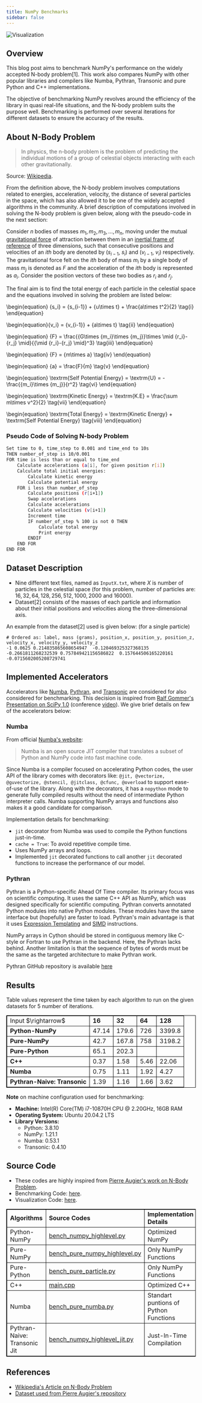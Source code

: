 ```yaml
---
title: NumPy Benchmarks
sidebar: false
---
```


<img src = "/images/content_images/benchmark-plot.jpg" alt = "Visualization" title = "Performance Benchmark; Number of Iterations: 5">


## Overview

This blog post aims to benchmark NumPy's performance on the widely accepted N-body problem[1]. This work also compares NumPy with other popular libraries and compilers like Numba, Pythran, Transonic and pure Python and C++ implementations.

The objective of benchmarking NumPy revolves around the efficiency of the library in quasi real-life situations, and the N-body problem suits the purpose well. Benchmarking is performed over several iterations for different datasets to ensure the accuracy of the results.

<!--Towards the end of this post, an attempt will be made to make a conclusion on how NumPy can be efficient in solving problems like N-body problem.-->

<!-- The post is organized as: -->

<!-- Can be made like a content section? -->
<!-- 1. Overview: (current section): Discussing the objective of the post. -->
<!-- 2. About N-body Problem: Brief description on N-body problem and why it was chosen. -->
<!-- 3. Dataset Description -->
<!-- 4. Implemented Accelerators -->
<!-- 5. Results -->
<!-- 6. Source Code -->
<!-- 7. References -->


## About N-Body Problem

<script type="text/x-mathjax-config">
MathJax.Hub.Config({
tex2jax: {inlineMath: [['$','$'], ['\\(','\\)']]}
});
</script>

<script type="text/javascript" async
  src="https://cdnjs.cloudflare.com/ajax/libs/mathjax/2.7.4/MathJax.js?config=TeX-MML-AM_CHTML">
</script>

> In physics, the n-body problem is the problem of predicting the individual motions of a group of celestial objects interacting with each other gravitationally.

Source: [Wikipedia](https://en.wikipedia.org/wiki/N-body_problem).

From the definition above, the N-body problem involves computations related to energies, acceleration, velocity, the distance of several particles in the space, which has also allowed it to be one of the widely accepted algorithms in the community. A brief description of computations involved in solving the N-body problem is given below, along with the pseudo-code in the next section:

Consider $n$ bodies of masses $m_1, m_2, m_3, ... , m_n$, moving under the mutual [gravitational force](https://en.wikipedia.org/wiki/Gravity) of attraction between them in an [inertial frame of reference](https://en.wikipedia.org/wiki/Inertial_frame_of_reference) of three dimensions, such that consecutive  positions and velocities of an ${ith}$ body are denoted by ($s_{i-1}$, $s_i$) and ($v_{i-1}$, $v_i$) respectively. The gravitational force felt on the $ith$ body of mass $m_i$ by a single body of mass $m_j$ is denoted as $F$ and the acceleration of the $ith$ body is represented as $a_i$. Consider the position vectors of these two bodies as $r_i$ and $r_j$.

The final aim is to find the total energy of each particle in the celestial space and the equations involved in solving the problem are listed below:

\begin{equation} {s_i} = {s_{i-1}} + {u\times t} + \frac{a\times t^2}{2} \tag{i} \end{equation}

\begin{equation}{v_i} = {v_{i-1}} + {a\times t} \tag{ii} \end{equation}

\begin{equation} {F} = \frac{{G\times {m_i}\times {m_j}}\times \mid {r_i}-{r_j} \mid}{{\mid {r_i}-{r_j} \mid}^3} \tag{iii} \end{equation}

\begin{equation} {F} = {m\times a} \tag{iv} \end{equation}

\begin{equation} {a} = \frac{F}{m} \tag{v} \end{equation}

\begin{equation} \textrm{Self Potential Energy} = \textrm{U} = -\frac{{m_i}\times {m_j}}{r^2} \tag{vi} \end{equation}

\begin{equation} \textrm{Kinetic Energy} = \textrm{K.E} = \frac{\sum m\times v^2}{2} \tag{vii} \end{equation}

\begin{equation} \textrm{Total Energy} = \textrm{Kinetic Energy} + \textrm{Self Potential Energy} \tag{viii} \end{equation}

### Pseudo Code of Solving N-body Problem

```bash
Set time to 0, time_step to 0.001 and time_end to 10s
THEN number_of_step is 10/0.001
FOR time is less than or equal to time_end
    Calculate accelerations (a[i], for given position r[i])
    Calculate total initial energies:
        Calculate kinetic energy
        Calculate potential energy
    FOR i less than number_of_step
        Calculate positions (r[i+1])
        Swap accelerations
        Calculate accelerations
        Calculate velocities (v[i+1])
        Increment time
        IF number_of_step % 100 is not 0 THEN
            Calculate total energy
            Print energy
        ENDIF
    END FOR
END FOR
```

## Dataset Description

* Nine different text files, named as `InputX.txt`, where $X$ is number of particles in the celestial space (for this problem, number of particles are: $16, 32, 64, 128, 256, 512, 1000, 2000$ and $16000$).
* Dataset[2] consists of the masses of each particle and information about their initial positions and velocities along the three-dimensional axis.

An example from the dataset[2] used is given below: (for a single particle)

```
# Ordered as: label, mass (grams), position_x, position_y, position_z, velocity_x, velocity_y, velocity_z
-1 0.0625 0.214835865608654947  -0.120469325327368135  -0.2661811268232539 0.757849421156586822  0.157644506165220161  -0.0715602005208729741
```

## Implemented Accelerators

Accelerators like [Numba](http://numba.pydata.org/), [Pythran](https://transonic.readthedocs.io/), and [Transonic](https://transonic.readthedocs.io/) are considered for also considered for benchmarking. This decision is inspired from [Ralf Gommer's Presentation on SciPy 1.0](https://www.slideshare.net/RalfGommers/scipy-10-and-beyond-a-story-of-community-and-code) (conference [video](https://www.youtube.com/watch?v=oHmm3mPxg6Y)). We give brief details on few of the accelerators below:

### Numba

From official [Numba's website](http://numba.pydata.org/):

> Numba is an open source JIT compiler that translates a subset of Python and NumPy code into fast machine code.

Since Numba is a compiler focused on accelerating Python codes, the user API of the library comes with decorators like: `@jit, @vectorize, @guvectorize, @stencil, @jitclass, @cfunc, @overload` to support ease-of-use of the library. Along with the decorators, it has a `nopython` mode to generate fully compiled results without the need of intermediate Python interpreter calls. Numba supporting NumPy arrays and functions also makes it a good candidate for comparison.

<!-- NumPy and Numba both use a similar type of compilation for ufuncs in manual looping resulting in the same speed.  Another thing that Numba lacks behind is that it does not support all functions of NumPy. There are functions in NumPy which does not hold up some of the optional arguments in nopython mode. It can implement linear algebra calls in the compiled functions but does not return any faster implementation. -->

Implementation details for benchmarking:

* `jit` decorator from Numba was used to compile the Python functions just-in-time.
* `cache = True`: To avoid repetitive compile time.
* Uses NumPy arrays and loops.
* Implemented `jit` decorated functions to call another `jit` decorated functions to increase the performance of our model.

### Pythran

Pythran is a Python-specific Ahead Of Time compiler. Its primary focus was on scientific computing. It uses the same C++ API as NumPy, which was designed specifically for scientific computing. Pythran converts annotated Python modules into native Python modules. These modules have the same interface but (hopefully) are faster to load. Pythran's main advantage is that it uses [Expression Templating](https://en.wikipedia.org/wiki/Expression_templates) and [SIMD](https://en.wikipedia.org/wiki/SIMD) instructions.

NumPy arrays in Cython should be stored in contiguous memory like C-style or Fortran to use Pythran in the backend. Here, the Pythran lacks behind. Another limitation is that the sequence of bytes of words must be the same as the targeted architecture to make Pythran work.

Pythran GitHub repository is available [here](https://github.com/serge-sans-paille/pythran)

## Results

Table values represent the time taken by each algorithm to run on the given datasets for $5$ number of iterations.

<html>
<head>
 <style>
   table, th, td {
     border: 1px solid black;
   }
 </style>
</head>
<body>
<table>
 <tr>
  <td>Input $\rightarrow$</td>
  <td><b>16</b></td>
  <td><b>32</b></td>
  <td><b>64</b></td>
  <td><b>128</b></td>
 </tr>
 <tr>
  <tr>
  <td><b>Python-NumPy</b></td>
  <td>47.14</td>
  <td>179.6</td>
  <td>726</td>
  <td>3399.8</td>
 </tr>
 <tr>
  <td><b>Pure-NumPy</b></td>
  <td>42.7</td>
  <td>167.8</td>
  <td>758</td>
  <td>3198.2</td>
 </tr>
<tr>
  <td><b>Pure-Python</b></td>
  <td>65.1</td>
  <td>202.3</td>
  <td></td>
  <td></td>
</tr>
 <tr>
  <td><b>C++</b></td>
  <td>0.37</td>
  <td>1.58</td>
  <td>5.46</td>
  <td>22.06</td>
 <tr>
  <td><b>Numba</b></td>
  <td>0.75</td>
  <td>1.11</td>
  <td>1.92</td>     <!-- Zero division error -->
  <td>4.27</td>
 </tr>
 <tr>
  <td><b>Pythran-Naive: Transonic</b></td>
  <td>1.39</td>
  <td>1.16</td>
  <td>1.66</td>
  <td>3.62</td>
 </tr>
</table>
</body>
</html>

**Note** on machine configuration used for benchmarking:

* **Machine:** Intel(R) Core(TM) i7-10870H CPU @ 2.20GHz, 16GB RAM
* **Operating System:** Ubuntu 20.04.2 LTS
* **Library Versions:**
    * Python: 3.8.10
    * NumPy: 1.21.1
    * Numba: 0.53.1
    * Transonic: 0.4.10

## Source Code

* These codes are highly inspired from <a href = "https://github.com/paugier/nbabel">Pierre Augier's work on N-Body Problem</a>.
* Benchmarking Code: <a href = "/benchmarks/python/benchmark-2.py">here</a>.
* Visualization Code: <a href = "/benchmarks/python/plot-modified-1.py">here</a>.

<html>
 <table>
  <tr>
   <td><b>Algorithms</b></td>
   <td><b>Source Codes</b></td>
   <td><b>Implementation Details</b></td>
  </tr>
  <tr>
   <td>Python-NumPy</td>
   <td><a href = "/benchmarks/python/bench_numpy_highlevel.py">bench_numpy_highlevel.py</a></td>
   <td>Optimized NumPy</td>
  </tr>
  <tr>
   <td>Pure-NumPy</td>
   <td><a href = "/benchmarks/python/bench_numpy_highlevel.py">bench_pure_numpy_highlevel.py</a></td>
   <td>Only NumPy Functions</td>
  </tr>
  <tr>
   <td>Pure-Python</td>
   <td><a href = "/benchmarks/python/bench_pure_particle.py">bench_pure_particle.py</a></td>
   <td>Only NumPy Functions</td>
  </tr>
 <tr>
  <td>C++</td>
  <td><a href = "/benchmarks/cpp/main.cpp">main.cpp</a></td>
  <td>Optimized C++</td>
 </tr>
 <tr>
   <td>Numba</td>
   <td><a href = "/benchmarks/python/bench_numba.py">bench_pure_numba.py</a></td>
   <td>Standart puntions of Python Functions</td>
  </tr>
 <tr>
  <td>Pythran-Naive: Transonic Jit</td>
  <td><a href = "/benchmarks/python/bench_numpy_highlevel_jit.py">bench_numpy_highlevel_jit.py</a></td>
  <td>Just-In-Time Compilation</td>
 </tr>
 </table>
</html>


## References

* [Wikipedia's Article on N-Body Problem](https://en.wikipedia.org/wiki/N-body_problem)
* [Dataset used from Pierre Augier's repository](https://github.com/paugier/nbabel/tree/master/data)
